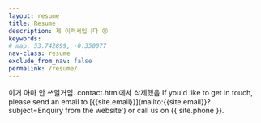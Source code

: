 ```yaml
---
layout: resume
title: Resume
description: 제 이력서입니다 😝
keywords:
# map: 53.742899, -0.350077
nav-class: resume
exclude_from_nav: false
permalink: /resume/
---
```


이거 아마 안 쓰일거임. contact.html에서 삭제했음
If you'd like to get in touch, please send an email to [{{site.email}}](mailto:{{site.email}}?subject=Enquiry from the website') or call us on {{ site.phone }}.